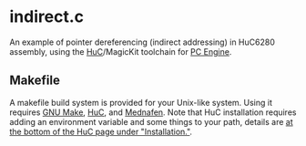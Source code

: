 # indirect.c

An example of pointer dereferencing (indirect addressing) in HuC6280 assembly, using the [HuC](http://www.zeograd.com/parse.php?src=hucf&path=0,2,)/MagicKit toolchain for [PC Engine](http://en.wikipedia.org/wiki/PC_Engine).

## Makefile

A makefile build system is provided for your Unix-like system.  Using it requires [GNU Make](http://www.gnu.org/software/make/), [HuC](http://www.zeograd.com/parse.php?src=hucf&path=0,2,), and [Mednafen](http://mednafen.sourceforge.net/).  Note that HuC installation requires adding an environment variable and some things to your path, details are [at the bottom of the HuC page under "Installation."](http://www.zeograd.com/parse.php?src=hucf&path=0,2,#installation).
